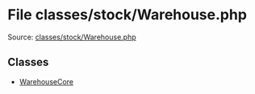 File classes/stock/Warehouse.php
=========

Source: [classes/stock/Warehouse.php](https://github.com/PrestaShop/PrestaShop/blob/1.6.0.4/classes/stock/Warehouse.php)


Classes
-------

* [WarehouseCore](class.WarehouseCore.md)

